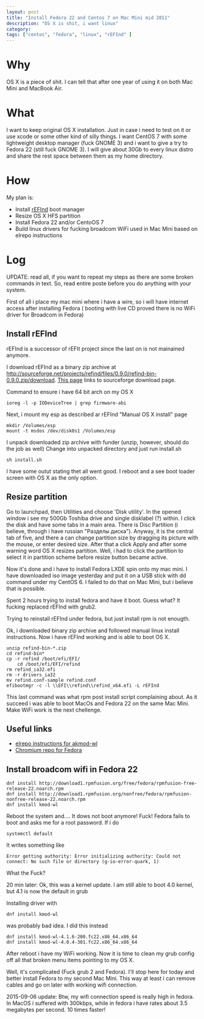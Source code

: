 ```yaml
---
layout: post
title: "Install Fedora 22 and Centos 7 on Mac Mini mid 2011"
description: "OS X is shit, i want linux"
category: 
tags: ["centos", "fedora", "linux", "rEFInd" ]
---
```


# Why

OS X is a piece of shit. I can tell that after one year of using it on both Mac Mini and MacBook Air.

# What

I want to keep original OS X installation. Just in case i need to test on it or use
xcode or some other kind of silly things. I want CentOS 7 with some lightweight 
desktop manager (fuck GNOME 3) and i want to give a try to Fedora 22 (still fuck GNOME 3).
I will give about 30Gb to every linux distro and share the rest space between them as my 
home directory.

# How

My plan is:

  * Install [rEFInd](http://www.rodsbooks.com/refind/) boot manager
  * Resize OS X HFS partition 
  * Install Fedora 22 and/or CentoOS 7
  * Build linux drivers for fucking broadcom WiFi used in Mac Mini based on elrepo instructions

# Log

UPDATE: read all, if you want to repeat my steps as there are some broken commands in text.
So, read entire poste before you do anything with your system. 

First of all i place my mac mini where i have a wire, so i will have internet access after 
installing Fedora ( booting with live CD proved there is no WiFi driver for Broadcom in Fedora) 

## Install rEFInd
rEFInd is a successor of rEFIt project since the last on is not mainained anymore. 

I download rEFInd as a binary zip archive at http://sourceforge.net/projects/refind/files/0.9.0/refind-bin-0.9.0.zip/download.
[This page](http://www.rodsbooks.com/refind/getting.html) links to sourceforge download page.

Command to ensure i have 64 bit arch on my OS X

    ioreg -l -p IODeviceTree | grep firmware-abi

Next, i mount my esp as described ar rEFInd "Manual OS X install" page

    mkdir /Volumes/esp
    mount -t msdos /dev/disk0s1 /Volumes/esp

I unpack  downloaded zip archive with funder (unzip, however, should do the job as well)
Change into unpacked directory and just run install.sh

    sh install.sh

I have some outut stating thet all went good. I reboot and a see boot loader screen with
OS X as the only option. 

## Resize partition

Go to launchpad, then Utilities and choose 'Disk utility'. In the opened window i see my 500Gb 
Toshiba drive and single disklabel (?) within. I click the disk and have some tabs in a main 
area. There is Disc Partition (i believe, through i have russian "Разделы диска"). Anyway, it
is the central tab of five, and there a can change partition size by dragging its picture with
the mouse, or enter desired size. After that a click Apply and after some warning word OS X
resizes partition. Well, i had to click the partition to select it in partition scheme before
resize button became active.

Now it's done and i have to install Fedora LXDE spin onto my mac mini. I have downloaded 
iso image yesterday and put it on a USB stick with dd command under my CentOS 6. I failed 
to do that on Mac Mini, but i believe that is possible.

Spent 2 hours trying to install fedora and have it boot. Guess what? It fucking replaced rEFInd
with grub2.

Trying to reinstall rEFInd under fedora, but just install rpm is not enougth.

Ok, i downloaded binary zip archive and followed manual linux install instructions. Now i have rEFInd
working and is able to boot OS X.

    unzip refind-bin-*.zip
    cd refind-bin*
    cp -r refind /boot/efi/EFI/
		cd /boot/efi/EFI/refind
    rm refind_ia32.efi
    rm -r drivers_ia32
    mv refind.conf-sample refind.conf
    efibootmgr -c -l \\EFI\\refind\\refind_x64.efi -L rEFInd

This last command was what rpm post install script complaining about. As it succeed i was able
to boot MacOs and Fedora 22 on the same Mac Mini. Make WiFi work is the next chellenge.

## Useful links

  * [elrepo instructions for akmod-wl](http://elrepo.org/tiki/wl-kmod)
  * [Chromium repo for Fedora](http://copr.fedoraproject.org/coprs/spot/chromium/)

## Install broadcom wifi in Fedora 22

    dnf install http://download1.rpmfusion.org/free/fedora/rpmfusion-free-release-22.noarch.rpm
    dnf install http://download1.rpmfusion.org/nonfree/fedora/rpmfusion-nonfree-release-22.noarch.rpm
    dnf install kmod-wl

Reboot the system and.... It dows not boot anymore! Fuck!
Fedora fails to boot and asks me for a root password. If i do

    systemctl default

It writes something like

    Error getting authority: Error initializing authority: Could not connect: No such file or directory (g-io-error-quark, 1)

What the Fuck?

20 min later: Ok, this was a kernel update. I am still able to boot 4.0 kernel, but 4.1 is now the default in grub

Installing driver with 

    dnf install kmod-wl

was probably bad idea. I did this instead

    dnf install kmod-wl-4.1.6-200.fc22.x86_64.x86_64
    dnf install kmod-wl-4.0.4-301.fc22.x86_64.x86_64

After reboot i have my WiFi working. Now it is time to clean my grub config off all that broken menu 
items pointing to my OS X.

Well, it's complicated (Fuck grub 2 and Fedora). I'll stop here for today and better install Fedora to my 
second Mac Mini. This way at least i can remove cables and go on later with working wifi connection.

2015-09-06 update:
Btw, my wifi connection speed is really high in fedora. In MacOS i suffered with 300kbps, while in fedora
i have rates about 3.5 megabytes per second. 10 times faster! 


